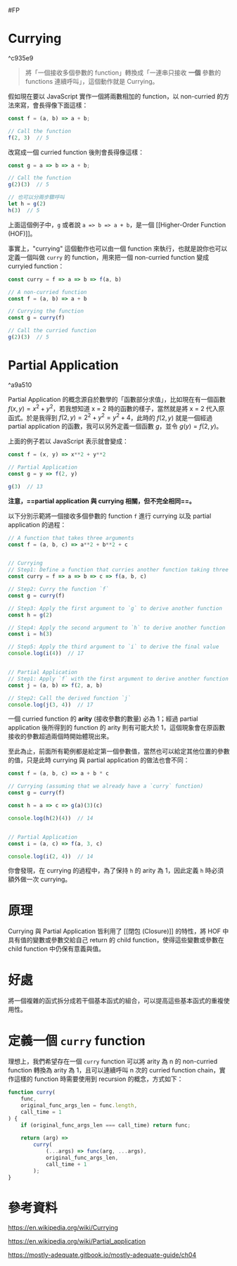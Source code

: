 #FP

# Currying

^c935e9

>將「一個接收多個參數的 function」轉換成「一連串只接收 **一個** 參數的 functions 連續呼叫」，這個動作就是 Currying。

假如現在要以 JavaScript 實作一個將兩數相加的 function，以 non-curried 的方法來寫，會長得像下面這樣：

```JavaScript
const f = (a, b) => a + b;

// Call the function
f(2, 3)  // 5
```

改寫成一個 curried function 後則會長得像這樣：

```JavaScript
const g = a => b => a + b;

// Call the function
g(2)(3)  // 5

// 也可以分兩步驟呼叫
let h = g(2)
h(3)  // 5
```

上面這個例子中，`g` 或者說 `a => b => a + b`，是一個 [[Higher-Order Function (HOF)]]。

事實上，"currying" 這個動作也可以由一個 function 來執行，也就是說你也可以定義一個叫做 `curry` 的 function，用來把一個 non-curried function 變成 curryied function：

```JavaScript
const curry = f => a => b => f(a, b)

// A non-curried function
const f = (a, b) => a + b

// Currying the function
const g = curry(f)

// Call the curried function
g(2)(3)  // 5
```

# Partial Application

^a9a510

Partial Application 的概念源自於數學的「函數部分求值」，比如現在有一個函數 $f(x, y) = x^2 + y^2$，若我想知道 x = 2 時的函數的樣子，當然就是將 x = 2 代入原函式。於是我得到 $f(2, y) = 2^2 + y^2 = y^2 + 4$，此時的 $f(2, y)$ 就是一個經過 partial application 的函數，我可以另外定義一個函數 $g$，並令 $g(y) = f(2, y)$。

上面的例子若以 JavaScript 表示就會變成：

```JavaScript
const f = (x, y) => x**2 + y**2

// Partial Application
const g = y => f(2, y)

g(3)  // 13
```

**注意，==partial application 與 currying 相關，但不完全相同==。**

以下分別示範將一個接收多個參數的 function `f` 進行 currying 以及 partial application 的過程：

```JavaScript
// A function that takes three arguments
const f = (a, b, c) => a**2 + b**2 + c


// Currying
// Step1: Define a function that curries another function taking three args
const curry = f => a => b => c => f(a, b, c)

// Step2: Curry the function `f`
const g = curry(f)

// Step3: Apply the first argument to `g` to derive another function
const h = g(2)

// Step4: Apply the second argument to `h` to derive another function
const i = h(3)

// Step5: Apply the third argument to `i` to derive the final value
console.log(i(4))  // 17


// Partial Application
// Step1: Apply `f` with the first argument to derive another function
const j = (a, b) => f(2, a, b)

// Step2: Call the derived function `j`
console.log(j(3, 4))  // 17
```

一個 curried function 的 **arity** (接收參數的數量) 必為 1；經過 partial application 後所得到的 function 的 arity 則有可能大於 1，這個現象會在原函數接收的參數超過兩個時開始體現出來。

至此為止，前面所有範例都是給定第一個參數值，當然也可以給定其他位置的參數的值，只是此時 currying 與 partial application 的做法也會不同：

```JavaScript
const f = (a, b, c) => a + b * c

// Currying (assuming that we already have a `curry` function)
const g = curry(f)

const h = a => c => g(a)(3)(c)

console.log(h(2)(4))  // 14


// Partial Application
const i = (a, c) => f(a, 3, c)

console.log(i(2, 4))  // 14
```

你會發現，在 currying 的過程中，為了保持 `h` 的 arity 為 1，因此定義 `h` 時必須額外做一次 currying。

# 原理

Currying 與 Partial Application 皆利用了 [[閉包 (Closure)]] 的特性，將 HOF 中具有值的變數或參數交給自己 return 的 child function，使得這些變數或參數在 child function 中仍保有意義與值。

# 好處

將一個複雜的函式拆分成若干個基本函式的組合，可以提高這些基本函式的重複使用性。

# 定義一個 `curry` function

理想上，我們希望存在一個 `curry` function 可以將 arity 為 n 的 non-curried function 轉換為 arity 為 1，且可以連續呼叫 n 次的 curried function chain，實作這樣的 function 時需要使用到 recursion 的概念，方式如下：

```JavaScript
function curry(
	func,
	original_func_args_len = func.length,
	call_time = 1
) {
	if (original_func_args_len === call_time) return func;
	
	return (arg) =>
		curry(
			(...args) => func(arg, ...args),
			original_func_args_len,
			call_time + 1
		);
}
```

# 參考資料

<https://en.wikipedia.org/wiki/Currying>

<https://en.wikipedia.org/wiki/Partial_application>

<https://mostly-adequate.gitbook.io/mostly-adequate-guide/ch04>
